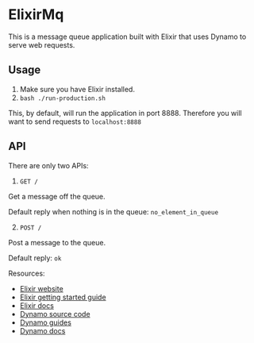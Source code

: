 # ElixirMq

This is a message queue application built with Elixir that uses Dynamo to serve web requests.

## Usage

1. Make sure you have Elixir installed.
2. `bash ./run-production.sh`

This, by default, will run the application in port 8888.  Therefore you will want to send requests to `localhost:8888`

## API

There are only two APIs:

1. `GET /`

Get a message off the queue.

Default reply when nothing is in the queue: `no_element_in_queue`

2. `POST /`

Post a message to the queue.

Default reply: `ok`

Resources:

* [Elixir website](http://elixir-lang.org/)
* [Elixir getting started guide](http://elixir-lang.org/getting_started/1.html)
* [Elixir docs](http://elixir-lang.org/docs)
* [Dynamo source code](https://github.com/elixir-lang/dynamo)
* [Dynamo guides](https://github.com/elixir-lang/dynamo#learn-more)
* [Dynamo docs](http://elixir-lang.org/docs/dynamo)

